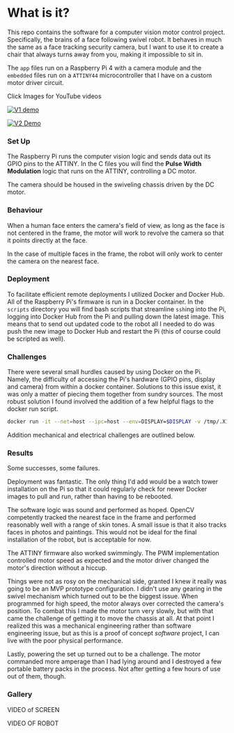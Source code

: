 # What is it?

This repo contains the software for a computer vision motor control project. Specifically, the brains of a face following swivel robot. It behaves in much the same as a face tracking security camera, but I want to use it to create a chair that always turns away from you, making it impossible to sit in.

The `app` files run on a Raspberry Pi 4 with a camera module and the `embedded` files run on a `ATTINY44` microcontroller that I have on a custom motor driver circuit.


Click Images for YouTube videos

[![V1 demo](https://img.youtube.com/vi/YnwGxl61sro/0.jpg)](https://youtu.be/YnwGxl61sro)



[![V2 Demo](https://img.youtube.com/vi/V6gQ_h0EiO8/0.jpg)](https://youtu.be/V6gQ_h0EiO8)


### Set Up

The Raspberry Pi runs the computer vision logic and sends data out its GPIO pins to the ATTINY. In the C files you will find the **Pulse Width Modulation** logic that runs on the ATTINY, controlling a DC motor.

The camera should be housed in the swiveling chassis driven by the DC motor. 



### Behaviour

When a human face enters the camera's field of view, as long as the face is not centered in the frame, the motor will work to revolve the camera so that it points directly at the face. 

In the case of multiple faces in the frame, the robot will only work to center the camera on the nearest face. 



### Deployment

To facilitate efficient remote deployments I utilized Docker and Docker Hub. All of the Raspberry Pi's firmware is run in a Docker container. In the `scripts` directory you will find bash scripts that streamline `ssh`ing into the Pi, logging into Docker Hub from the Pi and pulling down the latest image. This means that to send out updated code to the robot all I needed to do was push the new image to Docker Hub and restart the Pi (this of course could be scripted as well).



### Challenges

There were several small hurdles caused by using Docker on the Pi. Namely, the difficulty of accessing the Pi's hardware (GPIO pins, display and camera) from within a docker container. Solutions to this issue exist, it was only a matter of piecing them together from sundry sources. The most robust solution I found involved the addition of a few helpful flags to the docker run script.

```bash
docker run -it --net=host --ipc=host --env=DISPLAY=$DISPLAY -v /tmp/.X11-unix:/.X11-unix --device /dev/video0:/dev/video0 --device /dev/gpiomem dmahon10/adversarial_chair:latest'
```

Addition mechanical and electrical challenges are outlined below.



### Results

Some successes, some failures. 

Deployment was fantastic. The only thing I'd add would be a watch tower installation on the Pi so that it could regularly check for newer Docker images to pull and run, rather than having to be rebooted. 

The software logic was sound and performed as hoped. OpenCV competently tracked the nearest face in the frame and performed reasonably well with a range of skin tones. A small issue is that it also tracks faces in photos and paintings. This would not be ideal for the final installation of the robot, but is acceptable for now. 

The ATTINY firmware also worked swimmingly. The PWM implementation controlled motor speed as expected and the motor driver changed the motor's direction without a hiccup. 

Things were not as rosy on the mechanical side, granted I knew it really was going to be an MVP prototype configuration. I didn't use any gearing in the swivel mechanism which turned out to be the biggest issue. When programmed for high speed, the motor always over corrected the camera's position. To combat this I made the motor turn very slowly, but with that came the challenge of getting it to move the chassis at all. At that point I realized this was a mechanical engineering rather than software engineering issue, but as this is a proof of concept *software* project, I can live with the poor physical performance.

Lastly, powering the set up turned out to be a challenge. The motor commanded more amperage than I had lying around and I destroyed a few portable  battery packs in the process. Not after getting a few hours of use out of them, though. 



### Gallery



VIDEO of SCREEN



VIDEO OF ROBOT









